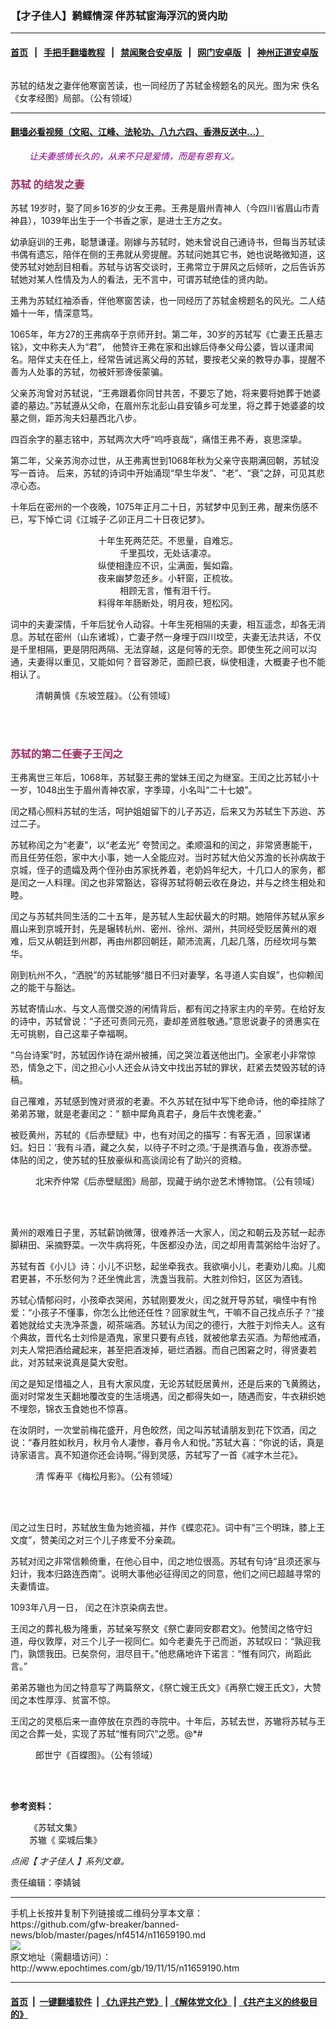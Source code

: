 ### 【才子佳人】鹣鲽情深 伴苏轼宦海浮沉的贤内助
------------------------

#### [首页](https://github.com/gfw-breaker/banned-news/blob/master/README.md) &nbsp;&nbsp;|&nbsp;&nbsp; [手把手翻墙教程](https://github.com/gfw-breaker/guides/wiki) &nbsp;&nbsp;|&nbsp;&nbsp; [禁闻聚合安卓版](https://github.com/gfw-breaker/bn-android) &nbsp;&nbsp;|&nbsp;&nbsp; [网门安卓版](https://github.com/oGate2/oGate) &nbsp;&nbsp;|&nbsp;&nbsp; [神州正道安卓版](https://github.com/SzzdOgate/update) 



<div><img alt="" class="aligncenter wp-post-image" src="http://i.epochtimes.com/assets/uploads/2019/11/f0a50275c609f2abb8ab183849b55e57-600x400.jpg"/>
<div class="imgtxt caption">
 <p>
  苏轼的结发之妻伴他寒窗苦读，也一同经历了苏轼金榜题名的风光。图为宋 佚名《女孝经图》局部。（公有领域）
 </p>
</div></div><hr/>

#### [翻墙必看视频（文昭、江峰、法轮功、八九六四、香港反送中...）](https://github.com/gfw-breaker/banned-news/blob/master/pages/links.md)

<div><p style="padding-left: 30px;">
 <span style="color: #800080;">
  <em>
   让夫妻感情长久的，从来不只是爱情，而是有恩有义。
  </em>
 </span>
</p>
<h3>
 <span style="color: #993366;">
  <ok href="http://www.epochtimes.com/gb/tag/%E8%8B%8F%E8%BD%BC.html">
   苏轼
  </ok>
  的结发之妻
 </span>
</h3>
<p>
 <ok href="http://www.epochtimes.com/gb/tag/%E8%8B%8F%E8%BD%BC.html">
  苏轼
 </ok>
 19岁时，娶了同乡16岁的少女王弗。王弗是眉州青神人（今四川省眉山市青神县），1039年出生于一个书香之家，是进士王方之女。
</p>
<p>
 幼承庭训的王弗，聪慧谦谨。刚嫁与苏轼时，她未曾说自己通诗书，但每当苏轼读书偶有遗忘，陪伴在侧的王弗就从旁提醒。苏轼问她其它书，她也说略微知道，这使苏轼对她刮目相看。苏轼与访客交谈时，王弗常立于屏风之后倾听，之后告诉苏轼她对某人性情及为人的看法，无不言中，可谓苏轼绝佳的贤内助。
</p>
<p>
 王弗为苏轼红袖添香，伴他寒窗苦读，也一同经历了苏轼金榜题名的风光。二人结婚十一年，情深意笃。
</p>
<p>
 1065年，年方27的王弗病卒于京师开封。第二年，30岁的苏轼写《亡妻王氏墓志铭》，文中称夫人为“君”， 他赞许王弗在家和出嫁后侍奉父母公婆，皆以谨肃闻名。陪伴丈夫在任上，经常告诫远离父母的苏轼，要按老父亲的教导办事，提醒不善为人处事的苏轼，勿被奸邪谗佞蒙骗。
</p>
<p>
 父亲苏洵曾对苏轼说，“王弗跟着你同甘共苦，不要忘了她，将来要将她葬于她婆婆的墓边。”苏轼遵从父命，在眉州东北彭山县安镇乡可龙里，将之葬于她婆婆的坟墓之侧，距苏洵夫妇墓西北八步。
</p>
<p>
 四百余字的墓志铭中，苏轼两次大呼“呜呼哀哉”，痛惜王弗不寿，哀思深挚。
</p>
<p>
 第二年，父亲苏洵亦过世，从王弗离世到1068年秋为父亲守丧期满回朝，苏轼没写一首诗。 后来，苏轼的诗词中开始涌现“早生华发”、“老”、“衰”之辞，可见其悲凉心态。
</p>
<p>
 十年后在密州的一个夜晚，1075年正月二十日，苏轼梦中见到王弗，醒来伤感不已，写下悼亡词《江城子‧乙卯正月二十日夜记梦》。
</p>
<p style="text-align: center;">
 十年生死两茫茫。不思量，自难忘。
 <br/>
 千里孤坟，无处话凄凉。
 <br/>
 纵使相逢应不识，尘满面，鬓如霜。
 <br/>
 夜来幽梦忽还乡。小轩窗，正梳妆。
 <br/>
 相顾无言，惟有泪千行。
 <br/>
 料得年年肠断处，明月夜，短松冈。
</p>
<p>
 词中的夫妻深情，千年后犹令人动容。十年生死相隔的夫妻，相互遥念，却各无消息。苏轼在密州（山东诸城），亡妻孑然一身埋于四川坟茔，夫妻无法共话，不仅是千里相隔，更是阴阳两隔、无法穿越，这是何等的无奈。即使生死之间可以沟通，夫妻得以重见，又能如何？音容渺茫，面颜已衰，纵使相逢，大概妻子也不能相认了。
</p>
<figure class="wp-caption aligncenter" id="attachment_11665154" style="width: 450px">
 <ok href="http://i.epochtimes.com/assets/uploads/2019/11/200662161516.jpg">
  <img alt="" class="size-medium wp-image-11665154" src="http://i.epochtimes.com/assets/uploads/2019/11/200662161516-450x712.jpg"/>
 </ok>
 <br/><figcaption class="wp-caption-text">
  清朝黄慎《东坡笠屐》。（公有领域）
 </figcaption><br/>
</figure><br/>
<h3>
 <span style="color: #993366;">
  苏轼的第二任妻子王闰之
 </span>
</h3>
<p>
 王弗离世三年后，1068年，苏轼娶王弗的堂妹王闰之为继室。王闰之比苏轼小十一岁，1048出生于眉州青神农家，字季璋，小名叫“二十七娘”。
</p>
<p>
 闰之精心照料苏轼的生活，呵护姐姐留下的儿子苏迈，后来又为苏轼生下苏迨、苏过二子。
</p>
<p>
 苏轼称闰之为“老妻”，以“老孟光” 夸赞闰之。柔顺温和的闰之，非常贤惠能干，而且任劳任怨，家中大小事，她一人全能应对。当时苏轼大伯父苏澹的长孙病故于京城，侄子的遗孀及两个侄孙由苏家抚养着，老奶妈年纪大，十几口人的家务，都是闰之一人料理。闰之也非常豁达，容得苏轼将朝云收在身边，并与之终生相处和睦。
</p>
<p>
 闰之与苏轼共同生活的二十五年，是苏轼人生起伏最大的时期。她陪伴苏轼从家乡眉山来到京城开封，先是辗转杭州、密州、徐州、湖州，共同经受贬居黄州的艰难，后又从朝廷到州郡，再由州郡回朝廷，颠沛流离，几起几落，历经坎坷与繁华。
</p>
<p>
 刚到杭州不久，“洒脱”的苏轼能够“腊日不归对妻孥，名寻道人实自娱”，也仰赖闰之的能干与豁达。
</p>
<p>
 苏轼寄情山水、与文人高僧交游的闲情背后，都有闰之持家主内的辛劳。在给好友的诗中，苏轼曾说：“子还可责同元亮，妻却差贤胜敬通。”意思说妻子的贤惠实在无可挑剔，自己这辈子幸福啊。
</p>
<p>
 “乌台诗案”时，苏轼因作诗在湖州被捕，闰之哭泣着送他出门。全家老小非常惊恐，情急之下，闰之担心小人还会从诗文中找出苏轼的罪状，赶紧去焚毁苏轼的诗稿。
</p>
<p>
 自己罹难，苏轼感到愧对贤淑的老妻。不久苏轼在狱中写下绝命诗，他的牵挂除了弟弟苏辙，就是老妻闰之：“ 额中犀角真君子，身后牛衣愧老妻。”
</p>
<p>
 被贬黄州，苏轼的《后赤壁赋》中，也有对闰之的描写：有客无酒 ，回家谋诸妇。妇日：‘我有斗酒，藏之久矣，以待子不时之须。’于是携酒与鱼，夜游赤壁。体贴的闰之，使苏轼的狂放豪纵和高谈阔论有了助兴的资粮。
</p>
<figure class="wp-caption aligncenter" id="attachment_11665128" style="width: 600px">
 <ok href="http://i.epochtimes.com/assets/uploads/2019/11/66fd38b4dbbf63eeb89c91d70c646d3d.jpg">
  <img alt="" class="wp-image-11665128 size-large" src="http://i.epochtimes.com/assets/uploads/2019/11/66fd38b4dbbf63eeb89c91d70c646d3d-600x384.jpg"/>
 </ok>
 <br/><figcaption class="wp-caption-text">
  北宋乔仲常《后赤壁赋图》局部，现藏于纳尔逊艺术博物馆。（公有领域）
 </figcaption><br/>
</figure><br/>
<p>
 黄州的艰难日子里，苏轼薪饷微薄，很难养活一大家人，闰之和朝云及苏轼一起赤脚耕田、采摘野菜。一次牛病将死，牛医都没办法，闰之却用青蒿粥给牛治好了。
</p>
<p>
 苏轼有首《小儿》诗：小儿不识愁，起坐牵我衣。我欲嗔小儿，老妻劝儿痴。儿痴君更甚，不乐愁何为？还坐愧此言，洗盏当我前。大胜刘伶妇，区区为酒钱。
</p>
<p>
 苏轼心情郁闷时，小孩牵衣哭闹，苏轼刚要发火，闰之就开导苏轼，嗔怪中有怜爱：“小孩子不懂事，你怎么比他还任性？回家就生气，干嘛不自己找点乐子？”接着她就给丈夫洗净茶盏，砌茶端酒。苏轼认为闰之的德行，大胜于刘伶夫人。这有个典故，晋代名士刘伶是酒鬼，家里只要有点钱，就被他拿去买酒。为帮他戒酒，刘夫人常把酒给藏起来，甚至把酒泼掉，砸烂酒器。而自己困窘之时，得贤妻若此，对苏轼来说真是莫大安慰。
</p>
<p>
 闰之是知足惜福之人，且有大家风度，无论苏轼贬居黄州，还是后来的飞黄腾达，面对时常发生天翻地覆改变的生活境遇，闰之都得失如一，随遇而安，牛衣耕织她不埋怨，锦衣玉食她也不惊喜。
</p>
<p>
 在汝阴时，一次堂前梅花盛开，月色皎然，闰之叫苏轼请朋友到花下饮酒，闰之说：“春月胜如秋月，秋月令人凄惨，春月令人和悦。”苏轼大喜：“你说的话，真是诗家语言。真不知道你还会诗啊。”得到灵感，苏轼写了一首《减字木兰花》。
</p>
<figure class="wp-caption aligncenter" id="attachment_11665133" style="width: 600px">
 <ok href="http://i.epochtimes.com/assets/uploads/2019/11/getCollectionImage-4-e1574133232965.jpg">
  <img alt="" class="wp-image-11665133 size-large" src="http://i.epochtimes.com/assets/uploads/2019/11/getCollectionImage-4-e1574133232965-600x481.jpg"/>
 </ok>
 <br/><figcaption class="wp-caption-text">
  清 恽寿平《梅松月影》。（公有领域）
 </figcaption><br/>
</figure><br/>
<p>
 闰之过生日时，苏轼放生鱼为她资福，并作《蝶恋花》。词中有“三个明珠，膝上王文度”，赞美闰之对三个儿子疼爱不分亲疏。
</p>
<p>
 苏轼对闰之非常信赖倚重，在他心目中，闰之地位很高。苏轼有句诗“且须还家与妇计，我本归路连西南”。说明大事他必征得闰之的同意，他们之间已超越寻常的夫妻情谊。
</p>
<p>
 1093年八月一日， 闰之在汴京染病去世。
</p>
<p>
 王闰之的葬礼极为隆重，苏轼亲写祭文《祭亡妻同安郡君文》。他赞闰之恪守妇道，母仪敦厚，对三个儿子一视同仁。如今老妻先于己而逝，苏轼叹曰：“孰迎我门，孰馈我田。已矣奈何，泪尽目干。”他悲痛地许下诺言：“惟有同穴，尚蹈此言。”
</p>
<p>
 弟弟苏辙也为闰之特意写了两篇祭文，《祭亡嫂王氏文》《再祭亡嫂王氏文》，大赞闰之本性厚淳、贫富不惊。
</p>
<p>
 王闰之的灵柩后来一直停放在京西的寺院中。十年后，苏轼去世，苏辙将苏轼与王闰之合葬一处，实现了苏轼“惟有同穴”之愿。@*#
</p>
<figure class="wp-caption aligncenter" id="attachment_11665146" style="width: 600px">
 <ok href="http://i.epochtimes.com/assets/uploads/2019/11/Hundreds_of_butterflies.jpg">
  <img alt="" class="wp-image-11665146 size-large" src="http://i.epochtimes.com/assets/uploads/2019/11/Hundreds_of_butterflies-600x300.jpg"/>
 </ok>
 <br/><figcaption class="wp-caption-text">
  郎世宁《百蝶图》。（公有领域）
 </figcaption><br/>
</figure><br/>
<p>
 <strong>
  参考资料：
 </strong>
</p>
<p style="padding-left: 30px;">
 《苏轼文集》
 <br/>
 苏辙《 栾城后集》
</p>
<p>
 <em>
  点阅【
  <ok href="http://www.epochtimes.com/gb/tag/%E6%89%8D%E5%AD%90%E4%BD%B3%E4%BA%BA.html">
   才子佳人
  </ok>
  】系列文章。
 </em>
</p>
<p>
 责任编辑：李婧铖
</p>
</div>
<hr/>
手机上长按并复制下列链接或二维码分享本文章：<br/>
https://github.com/gfw-breaker/banned-news/blob/master/pages/nf4514/n11659190.md <br/>
<a href='https://github.com/gfw-breaker/banned-news/blob/master/pages/nf4514/n11659190.md'><img src='https://github.com/gfw-breaker/banned-news/blob/master/pages/nf4514/n11659190.md.png'/></a> <br/>
原文地址（需翻墙访问）：http://www.epochtimes.com/gb/19/11/15/n11659190.htm


------------------------
#### [首页](https://github.com/gfw-breaker/banned-news/blob/master/README.md) &nbsp;|&nbsp; [一键翻墙软件](https://github.com/gfw-breaker/nogfw/blob/master/README.md) &nbsp;| [《九评共产党》](https://github.com/gfw-breaker/9ping.md/blob/master/README.md#九评之一评共产党是什么) | [《解体党文化》](https://github.com/gfw-breaker/jtdwh.md/blob/master/README.md) | [《共产主义的终极目的》](https://github.com/gfw-breaker/gczydzjmd.md/blob/master/README.md)


<img src='http://gfw-breaker.win/banned-news/pages/nf4514/n11659190.md' width='0px' height='0px'/>